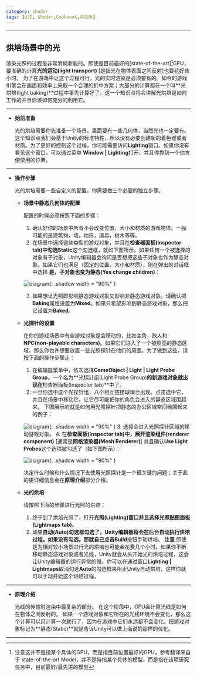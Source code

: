```yaml
---
category: shader
tags: [U3D, Shader,Cookbook,中文版]
---
```

***



## 烘培场景中的光

渲染光照的过程是非常消耗新能的。即使是目前最好的[state-of-the-art][^SOTA]GPU，要准确的计算**光的运动(light transport)** [是指光在物体表面之间反射]也要花好些小时。 为了在游戏中让这个过程可行，光的实时渲染是必须要有的。如今的游戏引擎会在画面和效率上采取一个合理的折中方案；大部分的计算都在一个叫**光烘焙(light baking)**过程中事先计算好了。这一个知识点将会讲解光烘焙是如何工作的并且你该如何充分的利用它。

***




- **始前准备**

  光的烘焙需要你先准备一个场景。里面要有一些几何体，当然光也一定要有。这个知识点我们会基于Unity的标准特性，所以没有必要创建新的着色器或者材质。为了更好的控制这个过程，你可能需要访问**Lighting**窗口。如果你没有看见这个窗口，可以通过菜单 **Window &#124; Lighting**打开，并且停靠到一个你方便使用的位置。

***




- **操作步骤**

  光的烘培需要一些自定义的配置。你需要做三个必要的独立步骤。

  - **场景中静态几何体的配置**
  
    配置的时候必须按照下面的步骤：
    1. 确认好你的场景中所有不会改变位置，大小和材质的游戏物体。一般可能的是建筑物，墙，地形，道具，树木等等。
    2. 在场景中选择这些类型的游戏对象，并且在**检查器面板(Inspector  tab)**中勾选**Static**这个勾选框，就如下图所示。如果任何一个被选择的对象有子对象，Unity编辑器会询问是否想把这些子对象也作为静态对象。如果它们也满足（固定的位置，大小和材质），则在弹出的对话框中选择 **是，子对象也变为静态(Yes change children)**：

    ![diagram](https://linkliu.github.io/game-tech-post/assets/img/shader_book/diagram54.png){:  .shadow width = "90%" }
    
    3. 如果想让光照即影响静态游戏对象又影响非静态游戏对象，请确认把**Baking**属性设置为**Mixed**。如果只希望影响到静态游戏对象，那么把它设置为**Baked**。
    
  - **光探针的设置**
  
    在你的游戏场景中有些游戏对象是会移动的，比如主角，敌人和**NPC(non-playable characters)**。如果它们进入了一个被照亮的静态区域，那么你也许想要放置一些光照探针在他们的周围。为了做到这些，请按下面的操作步骤走：
  
    1. 在编辑器菜单中，依次选择**GameObject &#124; Light &#124; Light Probe Group**。一个名为**光探针组(Light Probe Group)**的新游戏对象就出现在**检查器面板(Inspector  tab)**中了。
    2. 一旦你选中这个光探针组，八个相互链接球体会出现。点击选中它，并且在场景中移动它，让它尽可能把你的角色会进入的静态区域围起来。 下图展示的就是如何用光照探针把静态的办公区域空间给围起来的例子：
    
    ![diagram](https://linkliu.github.io/game-tech-post/assets/img/shader_book/diagram55.png){:  .shadow width = "90%" }
    3. 选择会进入光照探针区域的移动游戏对象。
    4. 在**检查面板(Inspector tab)**中，展开**渲染组件(renderer component)** [通常是**网格渲染器(Mesh Renderer)**] 并且确认**Use Light Probes**这个选项被勾选了（如下图所示）：
    
    ![diagram](https://linkliu.github.io/game-tech-post/assets/img/shader_book/diagram56.png){:  .shadow width = "90%" }
    
    决定什么时候和什么情况下去使用光照探针是一个很关键的问题；关于此的更详细信息会在**原理介绍**部分介绍。
    
  - **光的烘培**
  
    请按照下面的步骤进行光照的烘焙：
    1. 终于到了烘焙光照了，打开**光照(Lighting)**窗口并且选择**光照贴图面板(Lightmaps tab)**。
    2. 如果**自动(Auto)**勾选框勾选了，Unity编辑器将会在后台自动执行烘培过程。如果没有勾选，那就自己点击**Build**按钮手动烘培。
    **注意**
    即使是为相对较小场景进行光的烘培也可能会花费几个小时。如果你不断移动静态游戏对象或者光线，Unity就会从头开始光的烘培过程，这会让Unity编辑器的运行异常的慢。你可以在通过窗口**Lighting &#124; Lightmaps**取消勾选**Auto**的勾选框来阻止Unity自动烘培，这样你就可以手动开始这个烘培过程。

***






- **原理介绍**

  光线的传输时渲染中最复杂的部分。 在这个阶段中，GPU会计算光线是如何在物体之间反射的。 如果一个游戏对象和它所在的光线环境不会变化，那么这个计算可以只计算一次就行了，因为在游戏中它们永远都不会变化。把游戏对象标记为**静态(Static)**就是告诉Unity可以做上面说的那样的优化。
  
  


***






[^SOTA]:注意这并不是指某个具体的GPU，而是指目前位置最好的GPU，参考翻译来自于 state-of-the-art Model，并不是特指某个具体的模型，而是指在该项研究任务中，目前最好/最先进的模型

